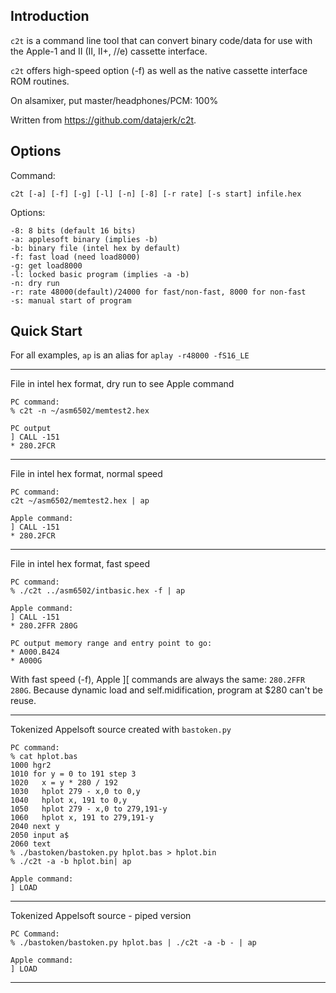 ## Introduction

`c2t` is a command line tool that can convert binary code/data
for use with the Apple-1 and II (II, II+, //e) cassette interface.

`c2t` offers high-speed option (-f) as well as the native cassette
interface ROM routines.

On alsamixer, put master/headphones/PCM: 100%

Written from https://github.com/datajerk/c2t.

## Options

Command:
```
c2t [-a] [-f] [-g] [-l] [-n] [-8] [-r rate] [-s start] infile.hex
```
Options:
```
-8: 8 bits (default 16 bits)
-a: applesoft binary (implies -b)
-b: binary file (intel hex by default)
-f: fast load (need load8000)
-g: get load8000
-l: locked basic program (implies -a -b)
-n: dry run
-r: rate 48000(default)/24000 for fast/non-fast, 8000 for non-fast
-s: manual start of program
```

## Quick Start

For all examples, `ap` is an alias for `aplay -r48000 -fS16_LE`

------------------------------------------------------------------------------
File in intel hex format, dry run to see Apple command

```
PC command:
% c2t -n ~/asm6502/memtest2.hex

PC output
] CALL -151
* 280.2FCR
```
------------------------------------------------------------------------------
File in intel hex format, normal speed

```
PC command:
c2t ~/asm6502/memtest2.hex | ap

Apple command:
] CALL -151
* 280.2FCR
```
------------------------------------------------------------------------------
File in intel hex format, fast speed

```
PC command:
% ./c2t ../asm6502/intbasic.hex -f | ap

Apple command:
] CALL -151
* 280.2FFR 280G

PC output memory range and entry point to go:
* A000.B424
* A000G
```
With fast speed (-f), Apple ][ commands are always the same: `280.2FFR 280G`.
Because dynamic load and self.midification, program at $280 can't be reuse.

------------------------------------------------------------------------------
Tokenized Appelsoft source created with `bastoken.py`

```
PC command:
% cat hplot.bas
1000 hgr2
1010 for y = 0 to 191 step 3
1020   x = y * 280 / 192
1030   hplot 279 - x,0 to 0,y
1040   hplot x, 191 to 0,y
1050   hplot 279 - x,0 to 279,191-y
1060   hplot x, 191 to 279,191-y
2040 next y
2050 input a$
2060 text
% ./bastoken/bastoken.py hplot.bas > hplot.bin
% ./c2t -a -b hplot.bin| ap

Apple command:
] LOAD
```
------------------------------------------------------------------------------
Tokenized Appelsoft source - piped version

```
PC Command:
% ./bastoken/bastoken.py hplot.bas | ./c2t -a -b - | ap

Apple command:
] LOAD
```
------------------------------------------------------------------------------
